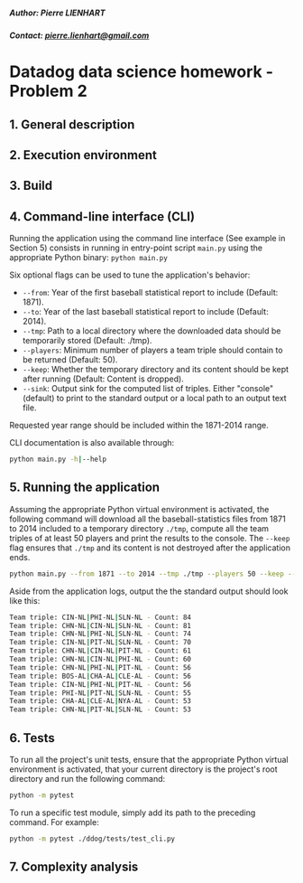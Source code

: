 ##### Author: Pierre LIENHART
##### Contact: pierre.lienhart@gmail.com

# Datadog data science homework - Problem 2

## 1. General description

## 2. Execution environment

## 3. Build

## 4. Command-line interface (CLI)
Running the application using the command line interface (See example in Section 5) consists in running in entry-point
script `main.py` using the appropriate Python binary: `python main.py`

Six optional flags can be used to tune the application's behavior:
* `--from`: Year of the first baseball statistical report to include (Default: 1871).
* `--to`: Year of the last baseball statistical report to include (Default: 2014).
* `--tmp`: Path to a local directory where the downloaded data should be temporarily stored (Default: ./tmp).
* `--players`: Minimum number of players a team triple should contain to be returned (Default: 50).
* `--keep`: Whether the temporary directory and its content should be kept after running (Default: Content is dropped).
* `--sink`: Output sink for the computed list of triples. Either "console" (default) to print to the standard output or a 
local path to an output text file.

Requested year range should be included within the 1871-2014 range.

CLI documentation is also available through:
```bash
python main.py -h|--help
```

## 5. Running the application
Assuming the appropriate Python virtual environment is activated, the following command will download all the baseball-statistics 
files from 1871 to 2014 included to a temporary directory `./tmp`, compute all the team triples of at least 50 players and
print the results to the console. The `--keep` flag ensures that `./tmp` and its content is not destroyed after the 
application ends.

```bash
python main.py --from 1871 --to 2014 --tmp ./tmp --players 50 --keep --sink console
```

Aside from the application logs, output the the standard output should look like this:
```bash
Team triple: CIN-NL|PHI-NL|SLN-NL - Count: 84
Team triple: CHN-NL|CIN-NL|SLN-NL - Count: 81
Team triple: CHN-NL|PHI-NL|SLN-NL - Count: 74
Team triple: CIN-NL|PIT-NL|SLN-NL - Count: 70
Team triple: CHN-NL|CIN-NL|PIT-NL - Count: 61
Team triple: CHN-NL|CIN-NL|PHI-NL - Count: 60
Team triple: CHN-NL|PHI-NL|PIT-NL - Count: 56
Team triple: BOS-AL|CHA-AL|CLE-AL - Count: 56
Team triple: CIN-NL|PHI-NL|PIT-NL - Count: 56
Team triple: PHI-NL|PIT-NL|SLN-NL - Count: 55
Team triple: CHA-AL|CLE-AL|NYA-AL - Count: 53
Team triple: CHN-NL|PIT-NL|SLN-NL - Count: 53
```

## 6. Tests
To run all the project's unit tests, ensure that the appropriate Python virtual environment is activated, that your 
current directory is the project's root directory and run the following command: 
```bash
python -m pytest
```

To run a specific test module, simply add its path to the preceding command. For example:
```bash
python -m pytest ./ddog/tests/test_cli.py
```

## 7. Complexity analysis